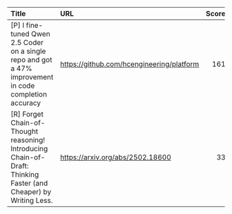 | Title                                                                                                             | URL                                       |   Score | Date                |
|:------------------------------------------------------------------------------------------------------------------|:------------------------------------------|--------:|:--------------------|
| [P] I fine-tuned Qwen 2.5 Coder on a single repo and got a 47% improvement in code completion accuracy            | https://github.com/hcengineering/platform |     161 | 2025-03-17 17:25:16 |
| [R] Forget Chain-of-Thought reasoning! Introducing Chain-of-Draft: Thinking Faster (and Cheaper) by Writing Less. | https://arxiv.org/abs/2502.18600          |      33 | 2025-03-18 20:58:36 |